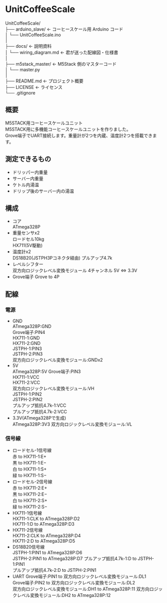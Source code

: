 # UnitCoffeeScale

UnitCoffeeScale/  
├── arduino_slave/                ← コーヒースケール用 Arduino コード  
│   └── UnitCoffeeScale.ino  
│  
├── docs/                          ← 説明資料  
│   └── wiring_diagram.md         ← 君が送った配線図・仕様書  
│  
├── m5stack_master/               ← M5Stack 側のマスターコード  
│   └── master.py  
│  
├── README.md                      ← プロジェクト概要  
├── LICENSE                        ← ライセンス  
└── .gitignore  
  

## 概要
M5STACK用コーヒースケールユニット  
M5STACK用に多機能コーヒースケールユニットを作りました。  
Grove端子でUART接続します。重量計が2つを内蔵、温度計2つを搭載できます。
## 測定できるもの
- ドリッパー内重量
- サーバー内重量
- ケトル内湯温
- ドリップ後のサーバー内の湯温
## 構成
- コア  
  ATmega328P
- 重量センサx2  
  ロードセル10kg  
  HX711(5V駆動)
- 温度計x2  
  DS18B20(JSTPH3Pコネクタ経由)
  プルアップ4.7k
- レベルシフター  
  双方向ロジックレベル変換モジュール 4チャンネル 5V ⇔ 3.3V
- Grove端子
  Grove to 4P
## 配線
### 電源
- GND  
  ATmega328P:GND  
  Grove端子:PIN4  
  HX711-1:GND  
  HX711-2:GND  
  JSTPH-1:PIN3  
  JSTPH-2:PIN3  
  双方向ロジックレベル変換モジュール:GNDx2
- 5V  
  ATmega328P:5V 
  Grove端子:PIN3  
  HX711-1:VCC  
  HX711-2:VCC  
  双方向ロジックレベル変換モジュール:VH  
  JSTPH-1:PIN2  
  JSTPH-2:PIN2  
  プルアップ抵抗4.7k-1:VCC  
  プルアップ抵抗4.7k-2:VCC 
- 3.3V(ATmega328Pで生成)  
  ATmega328P:3V3
  双方向ロジックレベル変換モジュール:VL  
### 信号線
- ロードセル-1信号線  
  赤 to HX711-1:E+    
  黒 to HX711-1:E−  
  白 to HX711-1:S+  
  緑 to HX711-1:S−    
- ロードセル-2信号線  
  赤 to HX711-2:E+    
  黒 to HX711-2:E−  
  白 to HX711-2:S+  
  緑 to HX711-2:S−    
- HX711-1信号線  
  HX711-1:CLK to ATmega328P:D2    
  HX711-1:D to ATmega328P:D3  
- HX711-2信号線  
  HX711-2:CLK to ATmega328P:D4  
  HX711-2:D to ATmega328P:D5  
- DS18B20信号線  
  JSTPH-1:PIN1 to ATmega328P:D6    
  JSTPH-2:PIN1 to ATmega328P:D7
  プルアップ抵抗4.7k-1:D to JSTPH-1:PIN1  
  プルアップ抵抗4.7k-2:D to JSTPH-2:PIN1 
- UART
  Grove端子:PIN1 to 双方向ロジックレベル変換モジュール:DL1  
  Grove端子:PIN2 to 双方向ロジックレベル変換モジュール:DL2  
  双方向ロジックレベル変換モジュール:DH1  to  ATmega328P:11
  双方向ロジックレベル変換モジュール:DH2  to  ATmega328P:12
  
